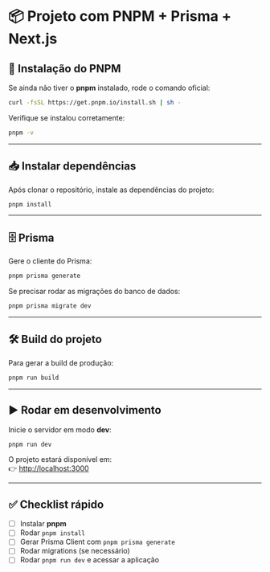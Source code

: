 # 📦 Projeto com PNPM + Prisma + Next.js

## 🚀 Instalação do PNPM
Se ainda não tiver o **pnpm** instalado, rode o comando oficial:  
```bash
curl -fsSL https://get.pnpm.io/install.sh | sh -
```

Verifique se instalou corretamente:
```bash
pnpm -v
```

---

## 📥 Instalar dependências
Após clonar o repositório, instale as dependências do projeto:  
```bash
pnpm install
```

---

## 🗄️ Prisma
Gere o cliente do Prisma:  
```bash
pnpm prisma generate
```

Se precisar rodar as migrações do banco de dados:  
```bash
pnpm prisma migrate dev
```

---

## 🛠️ Build do projeto
Para gerar a build de produção:  
```bash
pnpm run build
```

---

## ▶️ Rodar em desenvolvimento
Inicie o servidor em modo **dev**:  
```bash
pnpm run dev
```

O projeto estará disponível em:  
👉 [http://localhost:3000](http://localhost:3000)

---

## ✅ Checklist rápido
- [ ] Instalar **pnpm**  
- [ ] Rodar `pnpm install`  
- [ ] Gerar Prisma Client com `pnpm prisma generate`  
- [ ] Rodar migrations (se necessário)  
- [ ] Rodar `pnpm run dev` e acessar a aplicação  
